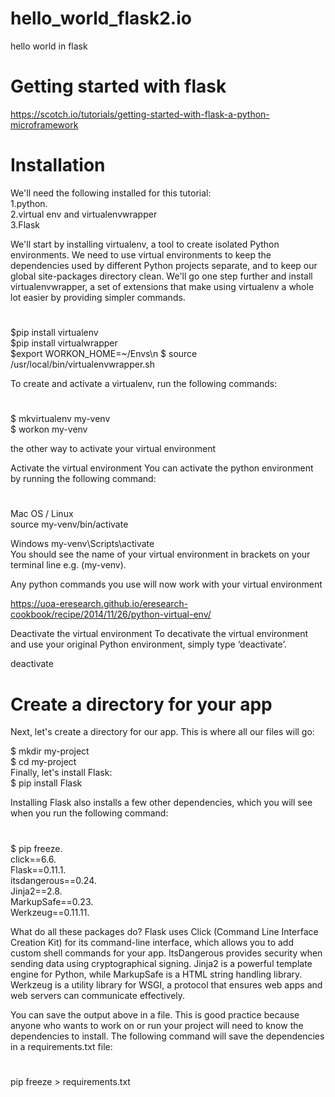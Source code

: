 # hello_world_flask2.io
hello world in flask

# Getting started with flask
https://scotch.io/tutorials/getting-started-with-flask-a-python-microframework

# Installation
We'll need the following installed for this tutorial:<br >
1.python.<br >
2.virtual env and virtualenvwrapper<br >
3.Flask<br >

We'll start by installing virtualenv, a tool to create isolated Python environments. We need to use virtual environments to keep the dependencies used by different Python projects separate, and to keep our global site-packages directory clean. We'll go one step further and install virtualenvwrapper, a set of extensions that make using virtualenv a whole lot easier by providing simpler commands.

#

$pip install virtualenv<br >
$pip install virtualwrapper<br >
$export WORKON_HOME=~/Envs\n
$ source /usr/local/bin/virtualenvwrapper.sh<br >

To create and activate a virtualenv, run the following commands:
#

$ mkvirtualenv my-venv<br >
$ workon my-venv<br >

the other way to activate your virtual environment

Activate the virtual environment
You can activate the python environment by running the following command:
#

Mac OS / Linux<br >
source my-venv/bin/activate<br >

Windows
my-venv\Scripts\activate<br >
You should see the name of your virtual environment in brackets on your terminal line e.g. (my-venv).<br >

Any python commands you use will now work with your virtual environment

https://uoa-eresearch.github.io/eresearch-cookbook/recipe/2014/11/26/python-virtual-env/

Deactivate the virtual environment
To decativate the virtual environment and use your original Python environment, simply type ‘deactivate’.

deactivate

# Create a directory for your app
Next, let's create a directory for our app. This is where all our files will go:

$ mkdir my-project<br >
$ cd my-project<br >
Finally, let's install Flask:<br >
$ pip install Flask<br >

Installing Flask also installs a few other dependencies, which you will see when you run the following command:
#
$ pip freeze.<br >
click==6.6.<br >
Flask==0.11.1.<br >
itsdangerous==0.24.<br>
Jinja2==2.8.<br >
MarkupSafe==0.23.<br >
Werkzeug==0.11.11.<br >

What do all these packages do? Flask uses Click (Command Line Interface Creation Kit) for its command-line interface, which allows you to add custom shell commands for your app. ItsDangerous provides security when sending data using cryptographical signing. Jinja2 is a powerful template engine for Python, while MarkupSafe is a HTML string handling library. Werkzeug is a utility library for WSGI, a protocol that ensures web apps and web servers can communicate effectively.

You can save the output above in a file. This is good practice because anyone who wants to work on or run your project will need to know the dependencies to install. The following command will save the dependencies in a requirements.txt file:
#
pip freeze > requirements.txt

